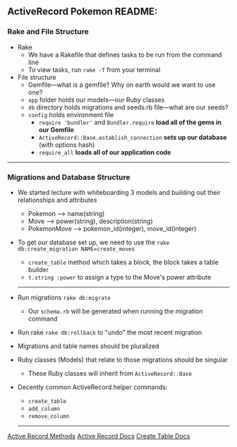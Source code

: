 ## ActiveRecord Pokemon README:

### Rake and File Structure

- Rake
  - We have a Rakefile that defines tasks to be run from the command line
  - To view tasks, run `rake -T` from your terminal
- File structure
  - Gemfile––what is a gemfile? Why on earth would we want to use one?
  - `app` folder holds our models––our Ruby classes
  - `db` directory holds migrations and seeds.rb file––what are our seeds?
  - `config` holds environment file
    - `require 'bundler'` and `Bundler.require` **load all of the gems in our Gemfile**
    - `ActiveRecord::Base.establish_connection` **sets up our database** (with options hash)
    - `require_all` **loads all of our application code**

---

### Migrations and Database Structure

- We started lecture with whiteboarding 3 models and building out their relationships and attributes
  - Pokemon --> name(string)
  - Move --> power(string), description(string)
  - PokemonMove --> pokemon_id(integer), move_id(integer)
- To get our database set up, we need to use the `rake db:create_migration NAME=create_moves`
  - `create_table` method which takes a block, the block takes a table builder
  - `t.string :power` to assign a type to the Move's power attribute

  ***

- Run migrations `rake db:migrate`
  - Our `schema.rb` will be generated when running the migration command
- Run rake `rake db:rollback` to "undo" the most recent migration
- Migrations and table names should be pluralized
- Ruby classes (Models) that relate to those migrations should be singular
  - These Ruby classes will inherit from `ActiveRecord::Base`
- Decently common ActiveRecord helper commands:
  - `create_table`
  - `add_column`
  - `remove_column`

  ***

[Active Record Methods](https://guides.rubyonrails.org/active_record_querying.html)
[Active Record Docs](http://edgeguides.rubyonrails.org/active_record_migrations.html#using-the-up-down-methods)
[Create Table Docs](https://apidock.com/rails/ActiveRecord/InternalMetadata/create_table/class)

